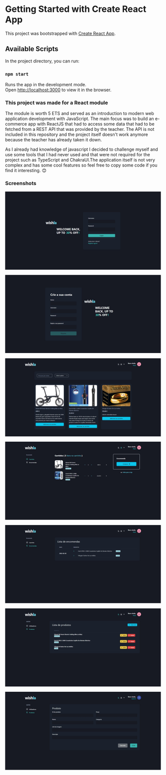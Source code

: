 # Getting Started with Create React App

This project was bootstrapped with [Create React App](https://github.com/facebook/create-react-app).

## Available Scripts

In the project directory, you can run:

### `npm start`

Runs the app in the development mode.\
Open [http://localhost:3000](http://localhost:3000) to view it in the browser.


### This project was made for a React module

The module is worth 5 ETS and served as an introduction to modern web application development with JavaScript. The main focus was to build an e-commerce app with ReactJS that had to access some data that had to be fetched from a REST API that was provided by the teacher. The API is not included in this repository and the project itself doesn't work anymore because the teacher has already taken it down.

As I already had knowledge of javascript I decided to challenge myself and use some tools that I had never used and that were not required for the project such as TypeScript and ChakraUI.The application itself is not very complex and has some cool features so feel free to copy some code if you find it interesting. 😊



### Screenshots

![Login](https://raw.githubusercontent.com/diogolucasz/twa-ecommerce/main/images/Captura%20Web_3-2-2022_133845_localhost.jpeg)

![SignUp](https://raw.githubusercontent.com/diogolucasz/twa-ecommerce/main/images/Captura%20Web_3-2-2022_133851_localhost.jpeg)

![SignUp](https://raw.githubusercontent.com/diogolucasz/twa-ecommerce/main/images/Captura%20Web_3-2-2022_133032_localhost.jpeg)

![SignUp](https://raw.githubusercontent.com/diogolucasz/twa-ecommerce/main/images/Captura%20Web_3-2-2022_13307_localhost.jpeg)

![SignUp](https://raw.githubusercontent.com/diogolucasz/twa-ecommerce/main/images/Captura%20Web_3-2-2022_133956_localhost.jpeg)

![SignUp](https://raw.githubusercontent.com/diogolucasz/twa-ecommerce/main/images/Captura%20Web_6-2-2022_20752_localhost.jpeg)

![SignUp](https://raw.githubusercontent.com/diogolucasz/twa-ecommerce/main/images/Captura%20Web_3-2-2022_133547_localhost.jpeg)



